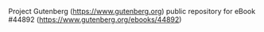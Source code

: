 Project Gutenberg (https://www.gutenberg.org) public repository for eBook #44892 (https://www.gutenberg.org/ebooks/44892)
